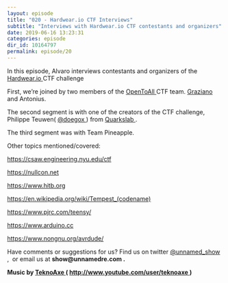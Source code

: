 ```yaml
---
layout: episode
title: "020 - Hardwear.io CTF Interviews"
subtitle: "Interviews with Hardwear.io CTF contestants and organizers"
date: 2019-06-16 13:23:31
categories: episode
dir_id: 10164797
permalink: episode/20
---
```

<p>
 In this episode, Alvaro interviews contestants and organizers of the
 <a href="https://hardwear.io/">
  Hardwear.io
 </a>
 CTF challenge
</p>
<p>
 First, we’re joined by two members of the
 <a href="https://opentoallctf.github.io/">
  OpenToAll
 </a>
 CTF team.
 <a href="https://twitter.com/Grazfather">
  Graziano
 </a>
 and Antonius.
</p>
<p>
 The second segment is with one of the creators of the CTF challenge, Philippe Teuwen(
 <a href="https://twitter.com/doegox">
  @doegox
 </a>
 ) from
 <a href="https://www.quarkslab.com/en/">
  Quarkslab
 </a>
 .
</p>
<p>
 The third segment was with Team Pineapple.
</p>
<p>
 Other topics mentioned/covered:
</p>
<p>
 <a href="https://csaw.engineering.nyu.edu/ctf">
  https://csaw.engineering.nyu.edu/ctf
 </a>
</p>
<p>
 <a href="https://nullcon.net/">
  https://nullcon.net
 </a>
</p>
<p>
 <a href="https://www.hitb.org/">
  https://www.hitb.org
 </a>
</p>
<p>
 <a href="https://en.wikipedia.org/wiki/Tempest_(codename)">
  https://en.wikipedia.org/wiki/Tempest_(codename)
 </a>
</p>
<p>
 <a href="https://www.pjrc.com/teensy/">
  https://www.pjrc.com/teensy/
 </a>
</p>
<p>
 <a href="https://www.arduino.cc/">
  https://www.arduino.cc
 </a>
</p>
<p>
 <a href="https://www.nongnu.org/avrdude/">
  https://www.nongnu.org/avrdude/
 </a>
</p>
<p>
 Have comments or suggestions for us? Find us on twitter
 <a href="https://twitter.com/unnamed_show">
  @unnamed_show
 </a>
 ,  or email us at
 <strong>
  show@unnamedre.com
 </strong>
 <strong>
  .
 </strong>
</p>
<p>
 <strong>
  Music by
 </strong>
 <a href="http://www.teknoaxe.com/">
  <strong>
   TeknoAxe
  </strong>
 </a>
 <strong>
  (
 </strong>
 <a href="http://www.youtube.com/user/teknoaxe">
  <strong>
   http://www.youtube.com/user/teknoaxe
  </strong>
 </a>
 <strong>
  )
 </strong>
</p>
